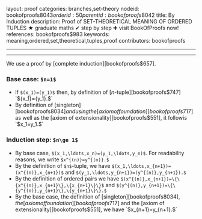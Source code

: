 layout: proof
categories: branches,set-theory
nodeid: bookofproofs$8043
orderid: 50
parentid: bookofproofs$8042
title: By Induction
description:  Proof of SET-THEORETICAL MEANING OF ORDERED TUPLES &#9733; graduate maths &#10004; step by step &#10010; visit BookOfProofs now!
references: bookofproofs$983
keywords: meaning,ordered,set,theoretical,tuples,proof
contributors: bookofproofs

---


---

We use a proof by [complete induction][bookofproofs$657].
### Base case: `$n=1$`

* If `$(x_1)=(y_1)$` then, by definition of [$n$-tuple][bookofproofs$747] `$\{x_1\}=\{y_1\}.$`
* By definition of [singleton][bookofproofs$8034] and using the [axiom of foundation][bookofproofs$717] as well as the [axiom of extensionality][bookofproofs$551], it followis `$x_1=y_1.$`

### Induction step: `$n\ge 1$`

* By base case, `$(x_1,\ldots,x_n)=(y_1,\ldots,y_n)$`. For readability reasons, we write `$x^{(n)}=y^{(n)}.$`
* By the definition of `$n$`-tuple, we have `$(x_1,\ldots,x_{n+1})=(x^{(n)},x_{n+1})$` and `$(y_1,\ldots,y_{n+1})=(y^{(n)},y_{n+1}).$`
* By the definition of ordered pairs we have `$(x^{(n)},x_{n+1})=\{\{x^{(n)},x_{n+1}\},\{x_{n+1}\}\}$` and `$(y^{(n)},y_{n+1})=\{\{y^{(n)},y_{n+1}\},\{y_{n+1}\}\}.$`
* By the base case, the definition of [singleton][bookofproofs$8034], the [axiom of foundation][bookofproofs$717] and the [axiom of extensionality][bookofproofs$551], we have `$x_{n+1}=y_{n+1}.$`
